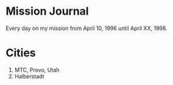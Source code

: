 # Mission Journal

Every day on my mission from April 10, 1996 until April XX, 1998.

# Cities

1. MTC, Provo, Utah
2. Halberstadt
